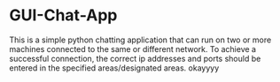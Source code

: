 # GUI-Chat-App
This is a simple python chatting application that can run on two or more machines connected to the same or different network.
To achieve a successful connection, the correct ip addresses and ports should be entered in the specified areas/designated areas.
okayyyy